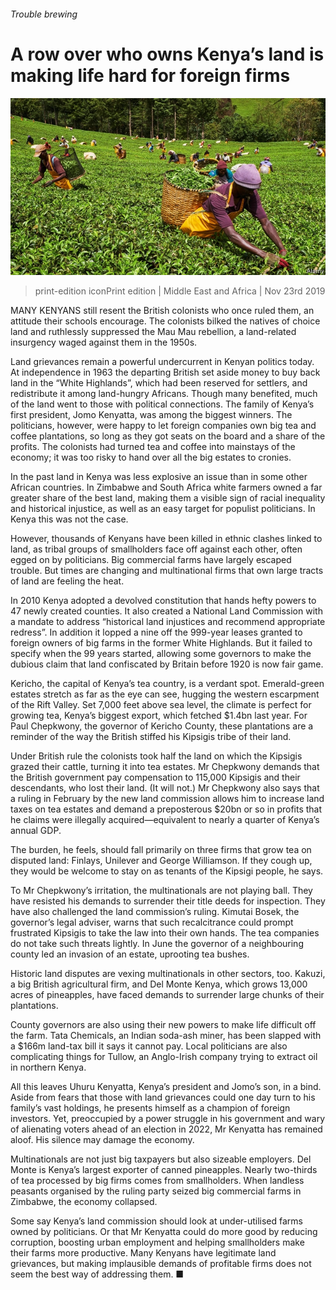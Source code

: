 ###### Trouble brewing

# A row over who owns Kenya’s land is making life hard for foreign firms 

![image](images/20191123_MAP003_0.jpg) 

> print-edition iconPrint edition | Middle East and Africa | Nov 23rd 2019 

MANY KENYANS still resent the British colonists who once ruled them, an attitude their schools encourage. The colonists bilked the natives of choice land and ruthlessly suppressed the Mau Mau rebellion, a land-related insurgency waged against them in the 1950s. 

Land grievances remain a powerful undercurrent in Kenyan politics today. At independence in 1963 the departing British set aside money to buy back land in the “White Highlands”, which had been reserved for settlers, and redistribute it among land-hungry Africans. Though many benefited, much of the land went to those with political connections. The family of Kenya’s first president, Jomo Kenyatta, was among the biggest winners. The politicians, however, were happy to let foreign companies own big tea and coffee plantations, so long as they got seats on the board and a share of the profits. The colonists had turned tea and coffee into mainstays of the economy; it was too risky to hand over all the big estates to cronies. 

In the past land in Kenya was less explosive an issue than in some other African countries. In Zimbabwe and South Africa white farmers owned a far greater share of the best land, making them a visible sign of racial inequality and historical injustice, as well as an easy target for populist politicians. In Kenya this was not the case. 

However, thousands of Kenyans have been killed in ethnic clashes linked to land, as tribal groups of smallholders face off against each other, often egged on by politicians. Big commercial farms have largely escaped trouble. But times are changing and multinational firms that own large tracts of land are feeling the heat. 

In 2010 Kenya adopted a devolved constitution that hands hefty powers to 47 newly created counties. It also created a National Land Commission with a mandate to address “historical land injustices and recommend appropriate redress”. In addition it lopped a nine off the 999-year leases granted to foreign owners of big farms in the former White Highlands. But it failed to specify when the 99 years started, allowing some governors to make the dubious claim that land confiscated by Britain before 1920 is now fair game. 

Kericho, the capital of Kenya’s tea country, is a verdant spot. Emerald-green estates stretch as far as the eye can see, hugging the western escarpment of the Rift Valley. Set 7,000 feet above sea level, the climate is perfect for growing tea, Kenya’s biggest export, which fetched $1.4bn last year. For Paul Chepkwony, the governor of Kericho County, these plantations are a reminder of the way the British stiffed his Kipsigis tribe of their land. 

Under British rule the colonists took half the land on which the Kipsigis grazed their cattle, turning it into tea estates. Mr Chepkwony demands that the British government pay compensation to 115,000 Kipsigis and their descendants, who lost their land. (It will not.) Mr Chepkwony also says that a ruling in February by the new land commission allows him to increase land taxes on tea estates and demand a preposterous $20bn or so in profits that he claims were illegally acquired—equivalent to nearly a quarter of Kenya’s annual GDP. 

The burden, he feels, should fall primarily on three firms that grow tea on disputed land: Finlays, Unilever and George Williamson. If they cough up, they would be welcome to stay on as tenants of the Kipsigi people, he says. 

To Mr Chepkwony’s irritation, the multinationals are not playing ball. They have resisted his demands to surrender their title deeds for inspection. They have also challenged the land commission’s ruling. Kimutai Bosek, the governor’s legal adviser, warns that such recalcitrance could prompt frustrated Kipsigis to take the law into their own hands. The tea companies do not take such threats lightly. In June the governor of a neighbouring county led an invasion of an estate, uprooting tea bushes. 

Historic land disputes are vexing multinationals in other sectors, too. Kakuzi, a big British agricultural firm, and Del Monte Kenya, which grows 13,000 acres of pineapples, have faced demands to surrender large chunks of their plantations. 

County governors are also using their new powers to make life difficult off the farm. Tata Chemicals, an Indian soda-ash miner, has been slapped with a $166m land-tax bill it says it cannot pay. Local politicians are also complicating things for Tullow, an Anglo-Irish company trying to extract oil in northern Kenya. 

All this leaves Uhuru Kenyatta, Kenya’s president and Jomo’s son, in a bind. Aside from fears that those with land grievances could one day turn to his family’s vast holdings, he presents himself as a champion of foreign investors. Yet, preoccupied by a power struggle in his government and wary of alienating voters ahead of an election in 2022, Mr Kenyatta has remained aloof. His silence may damage the economy. 

Multinationals are not just big taxpayers but also sizeable employers. Del Monte is Kenya’s largest exporter of canned pineapples. Nearly two-thirds of tea processed by big firms comes from smallholders. When landless peasants organised by the ruling party seized big commercial farms in Zimbabwe, the economy collapsed. 

Some say Kenya’s land commission should look at under-utilised farms owned by politicians. Or that Mr Kenyatta could do more good by reducing corruption, boosting urban employment and helping smallholders make their farms more productive. Many Kenyans have legitimate land grievances, but making implausible demands of profitable firms does not seem the best way of addressing them. ■ 

